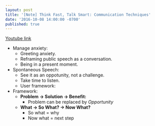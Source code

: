 ```yaml
---
layout: post
title: '[Note] Think Fast, Talk Smart: Communication Techniques'
date: '2016-10-08 14:00:00 -0700'
published: true
---
```


[Youtube link](https://youtu.be/HAnw168huqA)

- Manage anxiety:
  - Greeting anxiety.
  - Reframing public speech as a conversation.
  - Being in a present moment.
- Spontaneous Speech:
  - See it as an oppotunity, not a challenge.
  - Take time to listen.
  - User framework:
- Framework:
  - **Problem -> Solution -> Benefit:**
    - Problem can be replaced by *Opportunity*
  - **What -> So What? -> Now What?**
    - So what = why
    - Now what = next step
